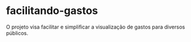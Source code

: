 # facilitando-gastos
O projeto visa facilitar e simplificar a visualização de gastos para diversos públicos.
